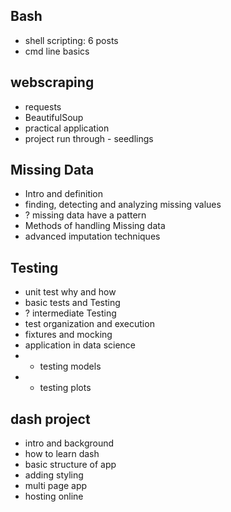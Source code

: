 
## Bash
- shell scripting:
  6 posts
- cmd line basics

## webscraping
- requests
- BeautifulSoup
- practical application
- project run through - seedlings

## Missing Data
- Intro and definition
- finding, detecting and analyzing missing values
- ? missing data have a pattern
- Methods of handling Missing data
- advanced imputation techniques

## Testing
- unit test why and how
- basic tests and Testing
- ? intermediate Testing
- test organization and execution
- fixtures and mocking
- application in data science
- - testing models
- - testing plots

## dash project
- intro and background
- how to learn dash
- basic structure of app
- adding styling
- multi page app
- hosting online
